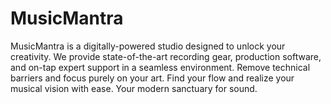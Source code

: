 # MusicMantra
MusicMantra is a digitally-powered studio designed to unlock your creativity. We provide state-of-the-art recording gear, production software, and on-tap expert support in a seamless environment. Remove technical barriers and focus purely on your art. Find your flow and realize your musical vision with ease. Your modern sanctuary for sound.
